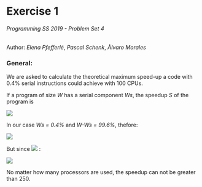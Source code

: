 # Exercise 1
######  Programming SS 2019 - Problem Set 4
Author: *Elena Pfefferlé*, *Pascal Schenk*, *Àlvaro Morales*

### General:

We are asked to calculate the theoretical maximum speed-up a code with 0.4% serial instructions could achieve with 100 CPUs.

If a program of size *W* has a serial component *Ws*, the speedup *S* of the program is

<img src="https://latex.codecogs.com/svg.latex?\Large&space;S=\frac{W}{\frac{W-Ws}{p}+Ws}"/>

In our case *Ws = 0.4%* and *W-Ws = 99.6%*, thefore:

<img src="https://latex.codecogs.com/svg.latex?\Large&space;S=\frac{1}{\frac{0.996}{p}+0.004}"/>

But since  <img src="https://latex.codecogs.com/svg.latex?\Large&space;p \rightarrow \infty"/> :

<img src="https://latex.codecogs.com/svg.latex?\Large&space;S=\frac{1}{0.004} = 250 "/>

No matter how many processors are used, the speedup can not be greater than 250.

